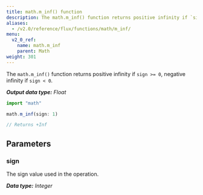 ```yaml
---
title: math.m_inf() function
description: The math.m_inf() function returns positive infinity if `sign >= 0`, negative infinity if `sign < 0`.
aliases:
  - /v2.0/reference/flux/functions/math/m_inf/
menu:
  v2_0_ref:
    name: math.m_inf
    parent: Math
weight: 301
---
```


The `math.m_inf()` function returns positive infinity if `sign >= 0`, negative infinity if `sign < 0`.

_**Output data type:** Float_

```js
import "math"

math.m_inf(sign: 1)

// Returns +Inf
```

## Parameters

### sign
The sign value used in the operation.

_**Data type:** Integer_
